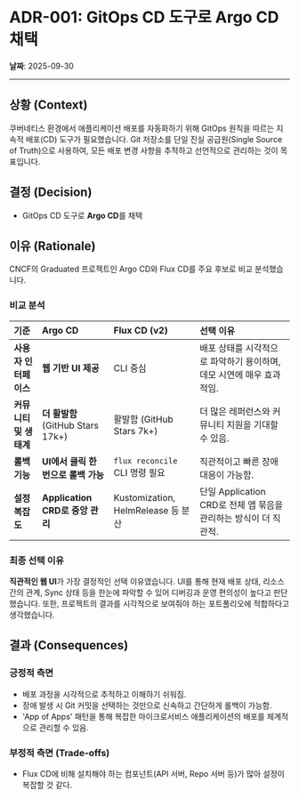 # ADR-001: GitOps CD 도구로 Argo CD 채택

**날짜**: 2025-09-30

---

## 상황 (Context)

쿠버네티스 환경에서 애플리케이션 배포를 자동화하기 위해 GitOps 원칙을 따르는 지속적 배포(CD) 도구가 필요했습니다. Git 저장소를 단일 진실 공급원(Single Source of Truth)으로 사용하여, 모든 배포 변경 사항을 추적하고 선언적으로 관리하는 것이 목표입니다.

## 결정 (Decision)

- GitOps CD 도구로 **Argo CD**를 채택

## 이유 (Rationale)

CNCF의 Graduated 프로젝트인 Argo CD와 Flux CD를 주요 후보로 비교 분석했습니다.

### 비교 분석

| 기준 | Argo CD | Flux CD (v2) | 선택 이유 |
|:---|:---|:---|:---|
| **사용자 인터페이스** | **웹 기반 UI 제공** | CLI 중심 | 배포 상태를 시각적으로 파악하기 용이하며, 데모 시연에 매우 효과적임. |
| **커뮤니티 및 생태계** | **더 활발함** (GitHub Stars 17k+) | 활발함 (GitHub Stars 7k+) | 더 많은 레퍼런스와 커뮤니티 지원을 기대할 수 있음. |
| **롤백 기능** | **UI에서 클릭 한 번으로 롤백 가능** | `flux reconcile` CLI 명령 필요 | 직관적이고 빠른 장애 대응이 가능함. |
| **설정 복잡도** | **Application CRD로 중앙 관리** | Kustomization, HelmRelease 등 분산 | 단일 Application CRD로 전체 앱 묶음을 관리하는 방식이 더 직관적. |

### 최종 선택 이유

**직관적인 웹 UI**가 가장 결정적인 선택 이유였습니다. UI를 통해 현재 배포 상태, 리소스 간의 관계, Sync 상태 등을 한눈에 파악할 수 있어 디버깅과 운영 편의성이 높다고 판단했습니다. 또한, 프로젝트의 결과를 시각적으로 보여줘야 하는 포트폴리오에 적합하다고 생각했습니다.

## 결과 (Consequences)

### 긍정적 측면
-   배포 과정을 시각적으로 추적하고 이해하기 쉬워짐.
-   장애 발생 시 Git 커밋을 선택하는 것만으로 신속하고 간단하게 롤백이 가능함.
-   'App of Apps' 패턴을 통해 복잡한 마이크로서비스 애플리케이션의 배포를 체계적으로 관리할 수 있음.

### 부정적 측면 (Trade-offs)
-   Flux CD에 비해 설치해야 하는 컴포넌트(API 서버, Repo 서버 등)가 많아 설정이 복잡할 것 같다.